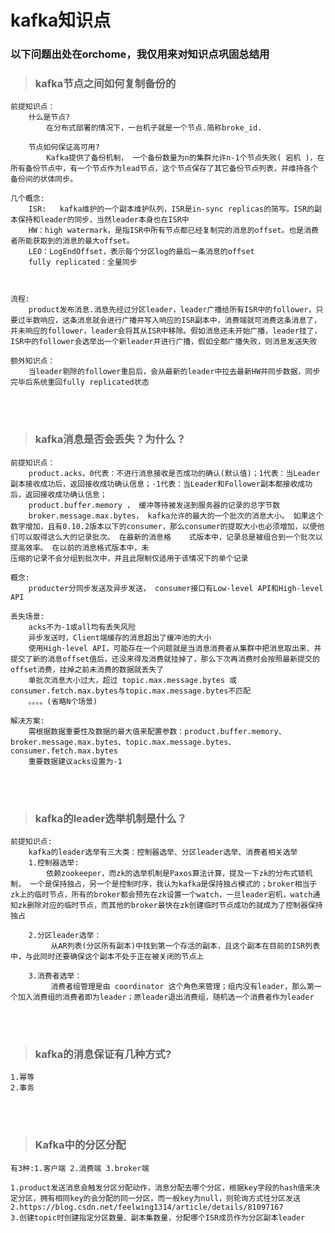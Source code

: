 # kafka知识点
### 以下问题出处在orchome，我仅用来对知识点巩固总结用

> ### kafka节点之间如何复制备份的
    
    
    前提知识点：
        什么是节点?
            在分布式部署的情况下，一台机子就是一个节点.简称broke_id.

        节点如何保证高可用?
            Kafka提供了备份机制， 一个备份数量为n的集群允许n-1个节点失败( 宕机 )，在所有备份节点中，有一个节点作为lead节点，这个节点保存了其它备份节点列表，并维持各个备份间的状体同步。
    
    几个概念:
        ISR:   kafka维护的一个副本维护队列，ISR是in-sync replicas的简写。ISR的副本保持和leader的同步，当然leader本身也在ISR中
        HW：high watermark，是指ISR中所有节点都已经复制完的消息的offset。也是消费者所能获取到的消息的最大offset。
        LEO：LogEndOffset，表示每个分区log的最后一条消息的offset
        fully replicated：全量同步
        
        

    流程:
        product发布消息.消息先经过分区leader，leader广播给所有ISR中的follower，只要过半数响应，这条消息就会进行广播并写入响应的ISR副本中，消费端就可消费这条消息了，并未响应的follower，leader会将其从ISR中移除。假如消息还未开始广播，leader挂了，ISR中的follower会选举出一个新leader并进行广播，假如全都广播失败，则消息发送失败

    额外知识点：
        当leader剔除的follower重启后，会从最新的leader中拉去最新HW并同步数据，同步完毕后系统重回fully replicated状态
    
<br><br>
    
> ### kafka消息是否会丢失？为什么？

    前提知识点：
        product.acks，0代表：不进行消息接收是否成功的确认(默认值)；1代表：当Leader副本接收成功后，返回接收成功确认信息；-1代表：当Leader和Follower副本都接收成功后，返回接收成功确认信息；
        product.buffer.memory ， 缓冲等待被发送到服务器的记录的总字节数
        broker.message.max.bytes， kafka允许的最大的一个批次的消息大小。 如果这个数字增加，且有0.10.2版本以下的consumer，那么consumer的提取大小也必须增加，以便他们可以取得这么大的记录批次。 在最新的消息格    式版本中，记录总是被组合到一个批次以提高效率。 在以前的消息格式版本中，未                                                          压缩的记录不会分组到批次中，并且此限制仅适用于该情况下的单个记录
    
    概念:
        producter分同步发送及异步发送， consumer接口有Low-level API和High-level API

    丢失场景:
        acks不为-1或all均有丢失风险
        异步发送时，Client端缓存的消息超出了缓冲池的大小
        使用High-level API，可能存在一个问题就是当消息消费者从集群中把消息取出来、并提交了新的消息offset值后，还没来得及消费就挂掉了，那么下次再消费时会按照最新提交的offset消费，挂掉之前未消费的数据就丢失了
        单批次消息大小过大，超过 topic.max.message.bytes 或 consumer.fetch.max.bytes与topic.max.message.bytes不匹配
        。。。。(省略N个场景)
    
    解决方案:
        需根据数据重要性及数据的最大值来配置参数：product.buffer.memory、broker.message.max.bytes、topic.max.message.bytes、consumer.fetch.max.bytes
        重要数据建议acks设置为-1

 <br> <br>
> ### kafka的leader选举机制是什么？
    
    前提知识点:
        kafka的leader选举有三大类：控制器选举、分区leader选举、消费者相关选举
        1.控制器选举:
            依赖zookeeper，而zk的选举机制是Paxos算法计算，提及一下zk的分布式锁机制， 一个是保持独占，另一个是控制时序，我认为kafka是保持独占模式的；broker相当于zk上的临时节点，所有的broker都会预先在zk设置一个watch，一旦leader宕机，watch通知zk删除对应的临时节点，而其他的broker最快在zk创建临时节点成功的就成为了控制器保持独占

        2.分区leader选举：
             从AR列表(分区所有副本)中找到第一个存活的副本，且这个副本在目前的ISR列表中，与此同时还要确保这个副本不处于正在被关闭的节点上
        
        3.消费者选举：
             消费者组管理是由 coordinator 这个角色来管理；组内没有leader，那么第一个加入消费组的消费者即为leader；原leader退出消费组，随机选一个消费者作为leader
 <br> <br>

> ### kafka的消息保证有几种方式?

    1.幂等
    2.事务
    
 <br> <br>
> ### Kafka中的分区分配

    有3种:1.客户端 2.消费端 3.broker端
    
    1.product发送消息会触发分区分配动作，消息分配去哪个分区，根据key字段的hash值来决定分区，拥有相同key的会分配的同一分区，而一般key为null，则轮询方式往分区发送
    2.https://blog.csdn.net/feelwing1314/article/details/81097167
    3.创建topic时创建指定分区数量、副本集数量，分配哪个ISR成员作为分区副本leader

<br>
